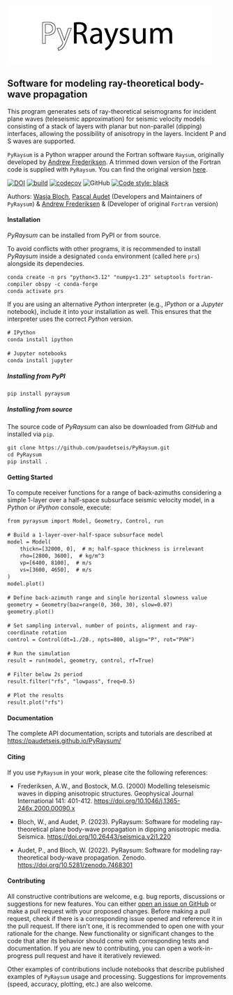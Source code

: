![](./pyraysum/examples/picture/PyRaysum_logo.png)
## Software for modeling ray-theoretical body-wave propagation

This program generates sets of ray-theoretical seismograms for incident plane waves 
(teleseismic approximation) for seismic velocity models consisting of a stack of layers 
with planar but non-parallel (dipping) interfaces, allowing the possibility of anisotropy 
in the layers. Incident P and S waves are supported.

`PyRaysum` is a Python wrapper around the Fortran software `Raysum`, originally developed by 
[Andrew Frederiksen](https://umanitoba.ca/faculties/environment/departments/geo_sciences/research_facilities/AndrewFrederiksen.html). 
A trimmed down version of the Fortran code is supplied with `PyRaysum`. You can find the 
original version [here](https://home.cc.umanitoba.ca/~frederik/Software/).

[![DOI](https://zenodo.org/badge/DOI/10.5281/zenodo.7468301.svg)](https://doi.org/10.5281/zenodo.7468301)
[![build](https://github.com/paudetseis/PyRaysum/workflows/Build/badge.svg)](https://github.com/paudetseis/PyRaysum/actions)
[![codecov](https://codecov.io/gh/paudetseis/PyRaysum/branch/main/graph/badge.svg?token=59F1SWLM9Q)](https://codecov.io/gh/paudetseis/PyRaysum)
![GitHub](https://img.shields.io/github/license/paudetseis/pyraysum)
[![Code style: black](https://img.shields.io/badge/code%20style-black-000000.svg)](https://github.com/psf/black)

Authors: [Wasja Bloch](https://www.eoas.ubc.ca/people/wasjabloch), [Pascal Audet](https://www.uogeophysics.com/authors/admin/) (Developers and Maintainers of `PyRaysum`) & [Andrew Frederiksen](https://umanitoba.ca/faculties/environment/departments/geo_sciences/research_facilities/AndrewFrederiksen.html) & (Developer of original `Fortran` version)


#### Installation

*PyRaysum* can be installed from PyPI or from source.

To avoid conflicts with other programs, it is recommended to install *PyRaysum* inside a designated `conda` environment (called here `prs`) alongside its dependecies.
```
conda create -n prs "python<3.12" "numpy<1.23" setuptools fortran-compiler obspy -c conda-forge
conda activate prs
```
If you are using an alternative *Python* interpreter (e.g., *IPython* or a *Jupyter*
notebook), include it into your installation as well. This ensures that the interpreter
uses the correct *Python* version.
```
# IPython
conda install ipython

# Jupyter notebooks
conda install jupyter
```

##### Installing from PyPI

```
pip install pyraysum
```

##### Installing from source

The source code of *PyRaysum* can also be downloaded from *GitHub* and installed via `pip`.

```
git clone https://github.com/paudetseis/PyRaysum.git
cd PyRaysum
pip install .
```

#### Getting Started

To compute receiver functions for a range of back-azimuths considering a simple 1-layer 
over a half-space subsurface seismic velocity model, in a *Python* or *iPython* console, execute:
```
from pyraysum import Model, Geometry, Control, run

# Build a 1-layer-over-half-space subsurface model
model = Model(
    thickn=[32000, 0],  # m; half-space thickness is irrelevant
    rho=[2800, 3600],  # kg/m^3
    vp=[6400, 8100],  # m/s
    vs=[3600, 4650],  # m/s
)
model.plot()

# Define back-azimuth range and single horizontal slowness value
geometry = Geometry(baz=range(0, 360, 30), slow=0.07)
geometry.plot()

# Set sampling interval, number of points, alignment and ray-coordinate rotation
control = Control(dt=1./20., npts=800, align="P", rot="PVH")

# Run the simulation
result = run(model, geometry, control, rf=True)

# Filter below 2s period
result.filter("rfs", "lowpass", freq=0.5)

# Plot the results
result.plot("rfs")
```

#### Documentation
The complete API documentation, scripts and tutorials are described at https://paudetseis.github.io/PyRaysum/

#### Citing

If you use `PyRaysum` in your work, please cite the following references:

- Frederiksen, A.W., and Bostock, M.G. (2000) Modelling teleseismic waves in dipping anisotropic structures. Geophysical Journal International 141: 401-412. https://doi.org/10.1046/j.1365-246x.2000.00090.x

- Bloch, W., and Audet, P. (2023). PyRaysum: Software for modeling ray-theoretical plane body-wave propagation in dipping anisotropic media. Seismica. https://doi.org/10.26443/seismica.v2i1.220

- Audet, P., and Bloch, W. (2022). PyRaysum: Software for modeling ray-theoretical body-wave propagation. Zenodo. https://doi.org/10.5281/zenodo.7468301

#### Contributing

All constructive contributions are welcome, e.g. bug reports, discussions or suggestions for new features. You can either [open an issue on GitHub](https://github.com/paudetseis/PyRaysum/issues) or make a pull request with your proposed changes. Before making a pull request, check if there is a corresponding issue opened and reference it in the pull request. If there isn't one, it is recommended to open one with your rationale for the change. New functionality or significant changes to the code that alter its behavior should come with corresponding tests and documentation. If you are new to contributing, you can open a work-in-progress pull request and have it iteratively reviewed. 

Other examples of contributions include notebooks that describe published examples of `PyRaysum` usage and processing. Suggestions for improvements (speed, accuracy, plotting, etc.) are also welcome.

